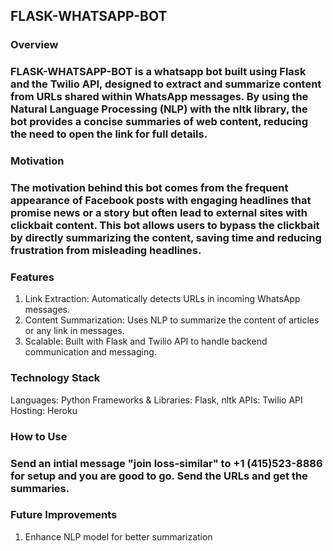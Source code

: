 ## FLASK-WHATSAPP-BOT
### Overview
### FLASK-WHATSAPP-BOT is a whatsapp bot built using Flask and the Twilio API, designed to extract and summarize content from URLs shared within WhatsApp messages. By using the Natural Language Processing (NLP) with the nltk library, the bot provides a concise summaries of web content, reducing the need to open the link for full details.
### Motivation
### The motivation behind this bot comes from the frequent appearance of Facebook posts with engaging headlines that promise news or a story but often lead to external sites with clickbait content. This bot allows users to bypass the clickbait by directly summarizing the content, saving time and reducing frustration from misleading headlines.
### Features
1. Link Extraction: Automatically detects URLs in incoming WhatsApp messages.
2. Content Summarization: Uses NLP to summarize the content of articles or any link in messages.
3. Scalable: Built with Flask and Twilio API to handle backend communication and messaging.

### Technology Stack
Languages: Python
Frameworks & Libraries: Flask, nltk
APIs: Twilio API
Hosting: Heroku


### How to Use
### Send an intial message "join loss-similar" to +1 (415)523-8886 for setup and you are good to go. Send the URLs and get the summaries.


### Future Improvements
1. Enhance NLP model for better summarization
